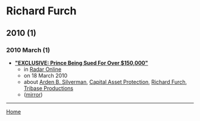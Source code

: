 # Richard Furch

## 2010 (1)

### 2010 March (1)

 - [**"EXCLUSIVE: Prince Being Sued For Over $150,000"**](https://radaronline.com/exclusives/2010/03/exclusive-prince-being-sued-over-150000/)
    - in [Radar Online](../../publications/radar-online/index.md)
    - on 18 March 2010
    - about [Arden B. Silverman](../../topics/arden-b-silverman/index.md), [Capital Asset Protection](../../topics/capital-asset-protection/index.md), [Richard Furch](../../topics/richard-furch/index.md), [Tribase Productions](../../topics/tribase-productions/index.md)
    - ([mirror](https://web.archive.org/web/*/https://radaronline.com/exclusives/2010/03/exclusive-prince-being-sued-over-150000/))

----

[Home](../index.md)
